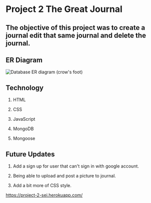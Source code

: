 # Project 2 The Great Journal

## The objective of this project was to create a journal edit that same journal and delete the journal. 


## ER Diagram
![Database ER diagram (crow's foot)](https://user-images.githubusercontent.com/44272798/136493743-cee55ad9-2ff8-472c-ab82-b0d0551d0d5b.jpeg)


## Technology

1. HTML

2. CSS

3. JavaScript

4. MongoDB

5. Mongoose

## Future Updates

1. Add a sign up for user that can't sign in with google account.

2. Being able to upload and post a picture to journal.

3. Add a bit more of CSS style.

https://project-2-sei.herokuapp.com/ 